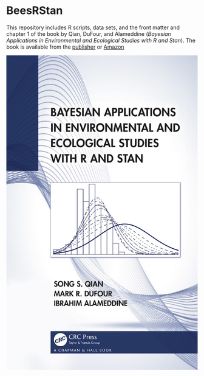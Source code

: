 # BeesRStan
This repository includes R scripts, data sets, and the front matter and chapter 1 of the book by Qian, DuFour, and Alameddine (*Bayesian Applications in Environmental and Ecological Studies with R and Stan*). The book is available from the [publisher](https://www.routledge.com/Bayesian-Applications-in-Environmental-and-Ecological-Studies-with-R-and/Qian-DuFour-Alameddine/p/book/9781138497399) or [Amazon](https://www.amazon.com/Bayesian-Applications-Environmental-Ecological-Statistics/dp/1138497398/?_encoding=UTF8&pd_rd_w=XoS27&content-id=amzn1.sym.ed85217c-14c9-4aa0-b248-e47393e2ce12&pf_rd_p=ed85217c-14c9-4aa0-b248-e47393e2ce12&pf_rd_r=138-3007976-0905067&pd_rd_wg=JmTNC&pd_rd_r=bc86f6f8-3aa9-4e8b-8116-c5f15fd17bba&ref_=aufs_ap_sc_dsk)

![](unnamed.jpg)
